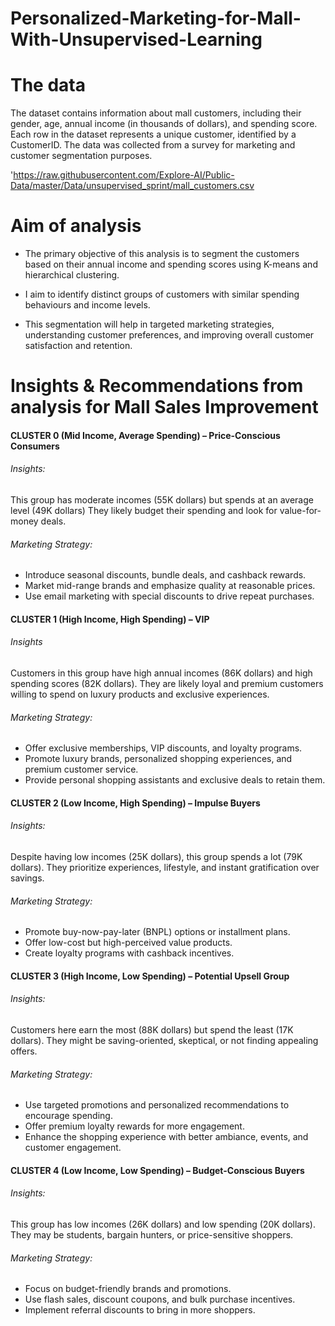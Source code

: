 # Personalized-Marketing-for-Mall-With-Unsupervised-Learning

# The data
The dataset contains information about mall customers, including their gender, age, annual income (in thousands of dollars), and spending score. Each row in the dataset represents a unique customer, identified by a CustomerID. The data was collected from a survey for marketing and customer segmentation purposes.

'https://raw.githubusercontent.com/Explore-AI/Public-Data/master/Data/unsupervised_sprint/mall_customers.csv

# Aim of analysis
- The primary objective of this analysis is to segment the customers based on their annual income and spending scores using K-means and hierarchical clustering.

- I aim to identify distinct groups of customers with similar spending behaviours and income levels.

- This segmentation will help in targeted marketing strategies, understanding customer preferences, and improving overall customer satisfaction and retention.

# Insights & Recommendations from analysis for Mall Sales Improvement

#### CLUSTER 0 (Mid Income, Average Spending) – Price-Conscious Consumers

###### Insights:

This group has moderate incomes (55K dollars) but spends at an average level (49K dollars)
They likely budget their spending and look for value-for-money deals.

###### Marketing Strategy:

- Introduce seasonal discounts, bundle deals, and cashback rewards.
- Market mid-range brands and emphasize quality at reasonable prices.
- Use email marketing with special discounts to drive repeat purchases.
  
#### CLUSTER 1 (High Income, High Spending) – VIP

###### Insights

Customers in this group have high annual incomes (86K dollars) and high spending scores (82K dollars).
They are likely loyal and premium customers willing to spend on luxury products and exclusive experiences.

###### Marketing Strategy:

- Offer exclusive memberships, VIP discounts, and loyalty programs.
- Promote luxury brands, personalized shopping experiences, and premium customer service.
- Provide personal shopping assistants and exclusive deals to retain them.

#### CLUSTER 2 (Low Income, High Spending) – Impulse Buyers

###### Insights:

Despite having low incomes (25K dollars), this group spends a lot (79K dollars).
They prioritize experiences, lifestyle, and instant gratification over savings.

###### Marketing Strategy:

- Promote buy-now-pay-later (BNPL) options or installment plans.
- Offer low-cost but high-perceived value products.
- Create loyalty programs with cashback incentives.

#### CLUSTER 3 (High Income, Low Spending) – Potential Upsell Group

###### Insights:

Customers here earn the most (88K dollars) but spend the least (17K dollars).
They might be saving-oriented, skeptical, or not finding appealing offers.

###### Marketing Strategy:

- Use targeted promotions and personalized recommendations to encourage spending.
- Offer premium loyalty rewards for more engagement.
- Enhance the shopping experience with better ambiance, events, and customer engagement.

#### CLUSTER 4 (Low Income, Low Spending) – Budget-Conscious Buyers

###### Insights:

This group has low incomes (26K dollars) and low spending (20K dollars).
They may be students, bargain hunters, or price-sensitive shoppers.

###### Marketing Strategy:

- Focus on budget-friendly brands and promotions.
- Use flash sales, discount coupons, and bulk purchase incentives.
- Implement referral discounts to bring in more shoppers.
